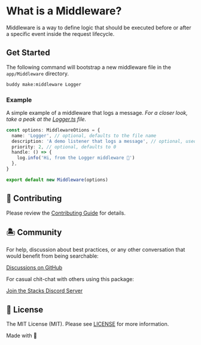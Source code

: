 # What is a Middleware?

Middleware is a way to define logic that should be executed before or after a specific event inside the request lifecycle.

## Get Started

The following command will bootstrap a new middleware file in the `app/Middleware` directory.

```sh
buddy make:middleware Logger
```

### Example

A simple example of a middleware that logs a message. _For a closer look, take a peak at the [Logger.ts](./Logger.ts) file._

```ts
const options: MiddlewareOtions = {
  name: 'Logger', // optional, defaults to the file name
  description: 'A demo listener that logs a message', // optional, used in the dashboard for context
  priority: 2, // optional, defaults to 0
  handle: () => {
    log.info('Hi, from the Logger middleware 👋')
  },
}

export default new Middleware(options)
```


## 🚜 Contributing

Please review the [Contributing Guide](https://github.com/stacksjs/contributing) for details.

## 🏝 Community

For help, discussion about best practices, or any other conversation that would benefit from being searchable:

[Discussions on GitHub](https://github.com/stacksjs/stacks/discussions)

For casual chit-chat with others using this package:

[Join the Stacks Discord Server](https://discord.gg/stacksjs)

## 📄 License

The MIT License (MIT). Please see [LICENSE](../../LICENSE.md) for more information.

Made with 💙

